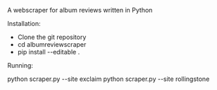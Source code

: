 A webscraper for album reviews written in Python

Installation:
- Clone the git repository
- cd albumreviewscraper
- pip install --editable .

Running:

python scraper.py --site exclaim
python scraper.py --site rollingstone